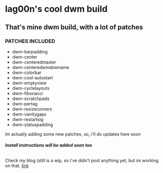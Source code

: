 <h1>lag00n's cool dwm build</h1>
<h2>That's mine dwm build, with a lot of patches</h2>

<h3>PATCHES INCLUDED</h3>

<ul>
<li>dwm-barpadding</li>
<li>dwm-center</li>
<li>dwm-centeredmaster</li>
<li>dwm-centeredwindowname</li>
<li>dwm-colorbar</li>
<li>dwm-cool-autostart</li>
<li>dwm-emptyview</li>
<li>dwm-cyclelayouts</li>
<li>dwm-fibonacci</li>
<li>dwm-scratchpads</li>
<li>dwm-pertag</li>
<li>dwm-resizecorners</li>
<li>dwm-vanitygaps</li>
<li>dwm-restartsig</li>
<li>dwm-statuspadding</li>
</ul>

<p>Im actually adding some new patches, so, i'll do updates here soon<p>

<h6><b>Install instructions will be added soon too</b></h6>
<p>Check my blog (still is a wip, so i've didn't post anything yet, but im working on that. <a href="https://lag00n.github.io">link</a></p>

